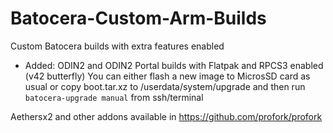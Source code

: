 # Batocera-Custom-Arm-Builds
Custom Batocera builds with extra features enabled

* Added: ODIN2 and ODIN2 Portal builds with Flatpak and RPCS3 enabled (v42 butterfly)
 You can either flash a new image to MicrosSD card as usual or copy boot.tar.xz to /userdata/system/upgrade and then run `batocera-upgrade manual` from ssh/terminal

Aethersx2 and other addons available in https://github.com/profork/profork
